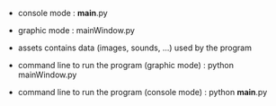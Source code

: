 - console mode  : __main__.py
- graphic mode  : mainWindow.py

- assets contains data (images, sounds, ...) used by the program

- command line to run the program (graphic mode) :
    python mainWindow.py

- command line to run the program (console mode) :
    python __main__.py
